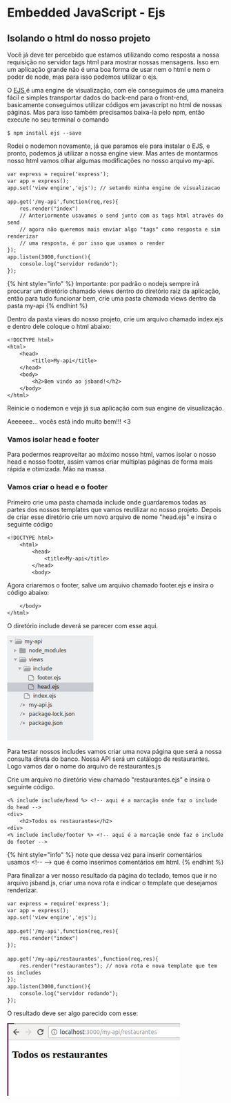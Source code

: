 # Embedded JavaScript - Ejs

## Isolando o html do nosso projeto

Você já deve ter percebido que estamos utilizando como resposta a nossa requisição no servidor tags html para mostrar nossas mensagens. Isso em um aplicação grande não é uma boa forma de usar nem o html e nem o poder de node, mas para isso podemos utilizar o ejs.

O [EJS ](http://ejs.co/)é uma engine de visualização, com ele conseguimos de uma maneira fácil e simples transportar dados do back-end para o front-end, basicamente conseguimos utilizar códigos em javascript no html de nossas páginas. Mas para isso também precisamos baixa-la pelo npm, então execute no seu terminal o comando

```
$ npm install ejs --save
```

Rodei o nodemon novamente, já que paramos ele para instalar o EJS, e pronto, podemos já utilizar a nossa engine view. Mas antes de montarmos nosso html vamos olhar algumas modificações no nosso arquivo my-api.

```text
var express = require('express');
var app = express();
app.set('view engine','ejs'); // setando minha engine de visualizacao

app.get('/my-api',function(req,res){
    res.render("index") 
    // Anteriormente usavamos o send junto com as tags html através do send
    // agora não queremos mais enviar algo "tags" como resposta e sim renderizar
    // uma resposta, é por isso que usamos o render
});
app.listen(3000,function(){
    console.log("servidor rodando");
});
```

{% hint style="info" %}
Importante: por padrão o nodejs sempre irá procurar um diretório chamado views dentro do diretório raiz da aplicação, então para tudo funcionar bem, crie uma pasta chamada views dentro da pasta my-api
{% endhint %}

Dentro da pasta views do nosso projeto, crie um arquivo chamado index.ejs e dentro dele coloque o html abaixo:

```text
<!DOCTYPE html>
<html>
    <head>
        <title>My-api</title>
    </head>
    <body>
        <h2>Bem vindo ao jsband!</h2>
    </body>
</html>
```

Reinicie o nodemon e veja já sua aplicação com sua engine de visualização. 

Aeeeeee... vocês está indo muito bem!!! &lt;3

### Vamos isolar head e footer

Para podermos reaproveitar ao máximo nosso html, vamos isolar o nosso head e nosso footer, assim vamos criar múltiplas páginas de forma mais rápida e otimizada. Mão na massa.

### Vamos criar o head e o footer

Primeiro crie uma pasta chamada include onde guardaremos todas as partes dos nossos templates que vamos reutilizar no nosso projeto. Depois de criar esse diretório crie um novo arquivo de nome "head.ejs" e insira o seguinte código

```text
<!DOCTYPE html>
	<html>
		<head>
		    <title>My-api</title>
		</head>
		<body>
```

Agora criaremos o footer, salve um arquivo chamado footer.ejs e insira o código abaixo:

```text
    </body>
</html>
```

O diretório include deverá se parecer com esse aqui.



![](.gitbook/assets/image%20%288%29.png)

Para testar nossos includes vamos criar uma nova página que será a nossa consulta direta do banco. Nossa API será um catálogo de restaurantes. Logo vamos dar o nome do arquivo de restaurantes.js

Crie um arquivo no diretório view chamado "restaurantes.ejs" e insira o seguinte código.

```text
<% include include/head %> <!-- aqui é a marcação onde faz o include do head -->
<div>
    <h2>Todos os restaurantes</h2>
<div>
<% include include/footer %> <!-- aqui é a marcação onde faz o include do footer -->
```

{% hint style="info" %}
note que dessa vez para inserir comentários usamos &lt;!-- --&gt; que é como inserimos comentários em html.
{% endhint %}

Para finalizar a ver nosso resultado da página do teclado, temos que ir no arquivo jsband.js, criar uma nova rota e indicar o template que desejamos renderizar.

```text
var express = require('express');
var app = express();
app.set('view engine','ejs');

app.get('/my-api',function(req,res){
    res.render("index")     
});

app.get('/my-api/restaurantes',function(req,res){
    res.render("restaurantes"); // nova rota e nova template que tem os includes    
});
app.listen(3000,function(){
    console.log("servidor rodando");
});
```

O resultado deve ser algo parecido com esse:



![](.gitbook/assets/image%20%281%29.png)

